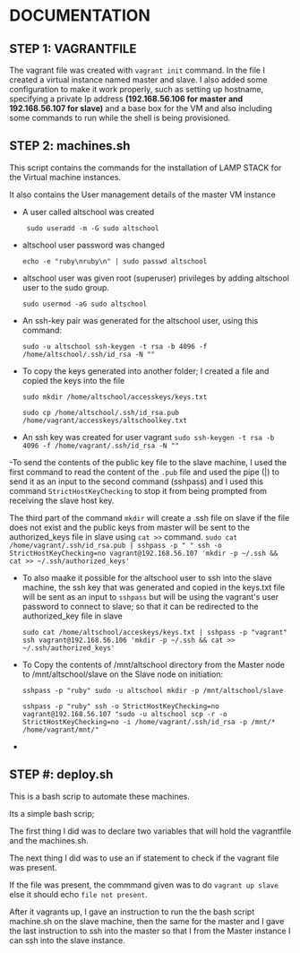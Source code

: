 # DOCUMENTATION


## STEP 1: VAGRANTFILE 

The vagrant file was created with `vagrant init` command.
In the file I created a virtual instance named master and slave.
I also added some configuration to make it work properly, such as setting up hostname, specifying  a private Ip address **(192.168.56.106 for master and 192.168.56.107 for slave)** and a base box for the VM and also including some commands to run while the shell is being provisioned.


## STEP 2: machines.sh

This script contains the commands for the installation of LAMP STACK for the Virtual machine instances.

It also contains the User management details of the master VM instance

- A user called altschool was created

   ` sudo useradd -m -G sudo altschool`
- altschool user password was changed <ruby>

   `echo -e "ruby\nruby\n" | sudo passwd altschool`
- altschool user was given root (superuser) privileges by adding altschool user to the sudo group.

   `sudo usermod -aG sudo altschool`
- An ssh-key pair was generated for the altschool user, using this command:

   ` sudo -u altschool ssh-keygen -t rsa -b 4096 -f /home/altschool/.ssh/id_rsa -N "" `
- To copy the keys generated into another folder; I created a file and copied the keys into the file

  `sudo mkdir /home/altschool/accesskeys/keys.txt`

  `sudo cp /home/altschool/.ssh/id_rsa.pub /home/vagrant/accesskeys/altschoolkey.txt`

- An ssh key was created for user vagrant
    `sudo ssh-keygen -t rsa -b 4096 -f /home/vagrant/.ssh/id_rsa -N ""`

-To send the contents of the public key file to the slave machine, I used the first command to read the content of the `.pub` file and used the pipe (|) to send it as an input to the second command (sshpass) and I used this command `StrictHostKeyChecking` to stop it from being prompted from receiving the slave host key.

The third part of the command `mkdir` will create a .ssh file on slave if the file does not exist and the public keys from master will be sent to the authorized_keys file in slave using `cat >>` command.
   `sudo cat /home/vagrant/.ssh/id_rsa.pub | sshpass -p " " ssh -o StrictHostKeyChecking=no vagrant@192.168.56.107 'mkdir -p ~/.ssh && cat >> ~/.ssh/authorized_keys'`


- To also maake it possible for the altschool user to ssh into the slave machine, the ssh key that was generated and copied in the keys.txt file will be sent as an input to `sshpass` but will be using the vagrant's user password to connect to slave; so that it can be redirected to the authorized_key file in slave 
   
   `sudo cat /home/altschool/acceskeys/keys.txt | sshpass -p "vagrant" ssh vagrant@192.168.56.106 'mkdir -p ~/.ssh && cat >> ~/.ssh/authorized_keys'`


- To Copy the contents of /mnt/altschool directory from the Master node to /mnt/altschool/slave on the Slave node on initiation:

    `sshpass -p "ruby" sudo -u altschool mkdir -p /mnt/altschool/slave`
    
    `sshpass -p "ruby" ssh -o StrictHostKeyChecking=no vagrant@192.168.56.107 "sudo -u altschool scp -r -o StrictHostKeyChecking=no -i /home/vagrant/.ssh/id_rsa -p /mnt/* /home/vagrant/mnt/"`

- 


## STEP #: deploy.sh

This is a bash scrip to automate these machines.

Its a simple bash scrip;

The first thing I did was to declare two variables that will hold the vagrantfile and the machines.sh.

The next thing I did was to use an if statement to check if the vagrant file was present. 

If the file was present, the commmand given was to do `vagrant up slave` else it should echo `file not present`.

After it vagrants up, I gave an instruction to run the the bash script machine.sh on the slave machine, then the same for the master and I gave the last instruction to ssh into the master so that I from the Master instance I can ssh into the slave instance.

